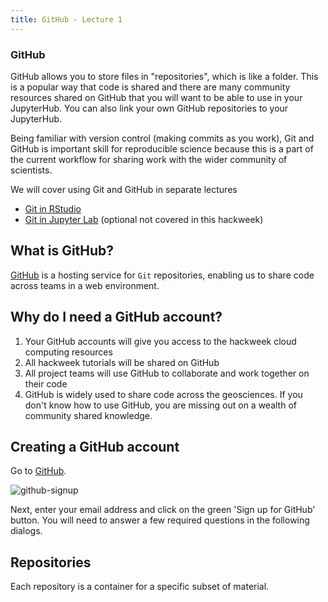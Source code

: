 ```yaml
---
title: GitHub - Lecture 1
---
```


### GitHub

GitHub allows you to store files in "repositories", which is like a folder. This is a popular way that code is shared and there are many community resources shared on GitHub that you will want to be able to use in your JupyterHub. You can also link your own GitHub repositories to your JupyterHub. 

Being familiar with version control (making commits as you work), Git and GitHub is important skill for reproducible science because this is a part of the current workflow for sharing work with the wider community of scientists.

We will cover using Git and GitHub in separate lectures

* [Git in RStudio](git-rstudio.md)
* [Git in Jupyter Lab](git-jupyter.md) (optional not covered in this hackweek)


## What is GitHub?
[GitHub](https://github.com) is a hosting service for `Git` repositories,
enabling us to share code across teams in a web environment.

## Why do I need a GitHub account?

1. Your GitHub accounts will give you access to the hackweek cloud computing resources
2. All hackweek tutorials will be shared on GitHub
3. All project teams will use GitHub to collaborate and work together on their code
4. GitHub is widely used to share code across the geosciences. If you don't know how to use GitHub, you are missing out on a wealth of community shared knowledge.

## Creating a GitHub account

Go to [GitHub](https://github.com/).

![github-signup](https://github.com/uwhackweek/jupyterbook-template/raw/main/book/img/github-signup.png)

Next, enter your email address and click on the green 'Sign up for GitHub' button.
You will need to answer a few required questions in the following dialogs.

## Repositories

Each repository is a container for a specific subset of material. 

